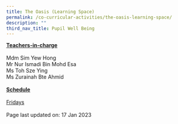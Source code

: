 ```yaml
---
title: The Oasis (Learning Space)
permalink: /co-curricular-activities/the-oasis-learning-space/
description: ""
third_nav_title: Pupil Well Being
---
```



<p><u><strong>Teachers-in-charge</strong></u><br /><br />Mdm Sim Yew Hong<br/>Mr Nur Ismadi Bin Mohd Esa<br />Ms Toh Sze Ying<br />Ms Zurainah Bte Ahmid<br /><br /><u><strong>Schedule</strong></u><br /><br /><u>Fridays</u><br /><br />Page last updated on: 17 Jan 2023</p>